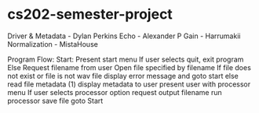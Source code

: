 # cs202-semester-project

Driver & Metadata - Dylan Perkins
Echo - Alexander P
Gain - Harrumakii
Normalization - MistaHouse

Program Flow:
    Start: Present start menu
    If user selects quit, exit program
    Else
    Request filename from user
    Open file specified by filename
    If file does not exist or file is not wav file
        display error message and goto start
    else
        read file metadata
    (1) display metadata to user
        present user with processor menu
        If user selects processor option
        request output filename
        run processor
        save file
        goto Start
